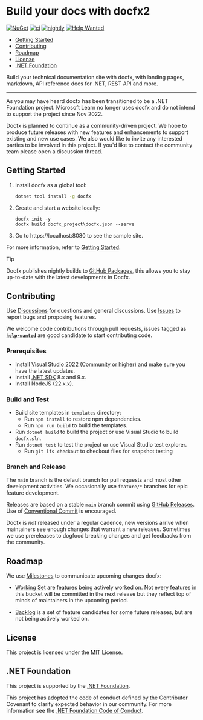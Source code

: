 # Build your docs with docfx2

[![NuGet](https://img.shields.io/nuget/v/docfx)](https://www.nuget.org/packages/docfx)
[![ci](https://github.com/dotnet/docfx/actions/workflows/ci.yml/badge.svg)](https://github.com/dotnet/docfx/actions/workflows/ci.yml)
[![nightly](https://github.com/dotnet/docfx/actions/workflows/nightly.yml/badge.svg)](https://github.com/dotnet/docfx/actions/workflows/nightly.yml)
[![Help Wanted](https://img.shields.io/github/issues/dotnet/docfx/help-wanted?label=help-wanted)](https://github.com/dotnet/docfx/labels/help-wanted)

* [Getting Started](#getting-started)
* [Contributing](#contributing)
* [Roadmap](#roadmap)
* [License](#license)
* [.NET Foundation](#net-foundation)

Build your technical documentation site with docfx, with landing pages, markdown, API reference docs for .NET, REST API and more.

---

As you may have heard docfx has been transitioned to be a .NET Foundation project. Microsoft Learn no longer uses docfx and do not intend to support the project since Nov 2022.

Docfx is planned to continue as a community-driven project. We hope to produce future releases with new features and enhancements to support existing and new use cases. We also would like to invite any interested parties to be involved in this project. If you'd like to contact the community team please open a discussion thread.

## Getting Started

1. Install docfx as a global tool:

    ```bash
    dotnet tool install -g docfx
    ```

2. Create and start a website locally:

   ```
   docfx init -y
   docfx build docfx_project\docfx.json --serve
   ```

3. Go to https://localhost:8080 to see the sample site.

For more information, refer to [Getting Started](http://dotnet.github.io/docfx/tutorial/docfx_getting_started.html).

> [!TIP]
> Docfx publishes nightly builds to [GitHub Packages](https://github.com/orgs/dotnet/packages), this allows you to stay up-to-date with the latest developments in Docfx.

## Contributing

Use [Discussions](https://github.com/dotnet/docfx/discussions) for questions and general discussions. 
Use [Issues](https://github.com/dotnet/docfx/issues) to report bugs and proposing features.

We welcome code contributions through pull requests, issues tagged as **[`help-wanted`](https://github.com/dotnet/docfx/labels/help-wanted)** are good candidate to start contributing code.

### Prerequisites

- Install [Visual Studio 2022 (Community or higher)](https://www.visualstudio.com/) and make sure you have the latest updates.
- Install [.NET SDK](https://dotnet.microsoft.com/download/dotnet) 8.x and 9.x.
- Install NodeJS (22.x.x).

### Build and Test

- Build site templates in `templates` directory:
  - Run `npm install` to restore npm dependencies.
  - Run `npm run build` to build the templates.
- Run `dotnet build` to build the project or use Visual Studio to build `docfx.sln`.
- Run `dotnet test` to test the project or use Visual Studio test explorer.
  - Run `git lfs checkout` to checkout files for snapshot testing

### Branch and Release

The `main` branch is the default branch for pull requests and most other development activities. We occasionally use `feature/*` branches for epic feature development.

Releases are based on a stable `main` branch commit using [GitHub Releases](https://github.com/dotnet/docfx/releases). Use of [Conventional Commit](https://www.conventionalcommits.org/en/v1.0.0/) is encouraged.

Docfx is _not_ released under a regular cadence, new versions arrive when maintainers see enough changes that warrant a new releases. Sometimes we use prereleases to dogfood breaking changes and get feedbacks from the community.

## Roadmap

We use [Milestones](https://github.com/dotnet/docfx/milestones) to communicate upcoming changes docfx:

- [Working Set](https://github.com/dotnet/docfx/milestone/48) are features being actively worked on. Not every features in this bucket will be committed in the next release but they reflect top of minds of maintainers in the upcoming period.

- [Backlog](https://github.com/dotnet/docfx/milestone/49) is a set of feature candidates for some future releases, but are not being actively worked on.

## License

This project is licensed under the [MIT](https://github.com/dotnet/docfx/blob/main/LICENSE) License.

## .NET Foundation

This project is supported by the [.NET Foundation](http://www.dotnetfoundation.org).

This project has adopted the code of conduct defined by the Contributor Covenant to clarify expected behavior in our community.
For more information see the [.NET Foundation Code of Conduct](https://dotnetfoundation.org/code-of-conduct).
